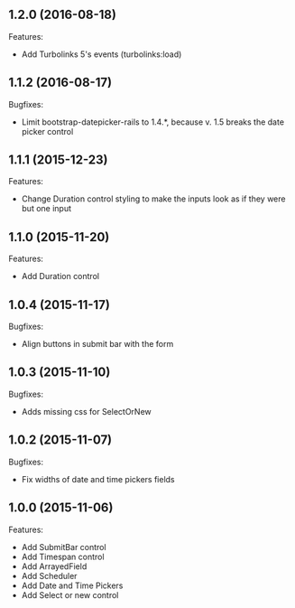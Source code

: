 ## 1.2.0 (2016-08-18)

Features:

  - Add Turbolinks 5's events (turbolinks:load)

## 1.1.2 (2016-08-17)

Bugfixes:

  - Limit bootstrap-datepicker-rails to 1.4.*, because v. 1.5 breaks the date picker control

## 1.1.1 (2015-12-23)

Features:

  - Change Duration control styling to make the inputs look as if they were but one input

## 1.1.0 (2015-11-20)

Features:

  - Add Duration control

## 1.0.4 (2015-11-17)

Bugfixes:

  - Align buttons in submit bar with the form

## 1.0.3 (2015-11-10)

Bugfixes:

  - Adds missing css for SelectOrNew

## 1.0.2 (2015-11-07)

Bugfixes:

  - Fix widths of date and time pickers fields

## 1.0.0 (2015-11-06)

Features:

  - Add SubmitBar control
  - Add Timespan control
  - Add ArrayedField
  - Add Scheduler
  - Add Date and Time Pickers
  - Add Select or new control
